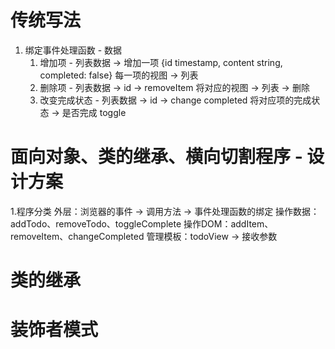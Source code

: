 # 传统写法
  1. 绑定事件处理函数 - 数据
     1. 增加项 - 列表数据 -> 增加一项
        {id timestamp, content string, completed: false}
        每一项的视图 -> 列表
     2. 删除项 - 列表数据 -> id -> removeItem
        将对应的视图 -> 列表 -> 删除
     3. 改变完成状态 - 列表数据 -> id -> change completed
        将对应项的完成状态 -> 是否完成 toggle

# 面向对象、类的继承、横向切割程序 - 设计方案
  1.程序分类
    外层：浏览器的事件 -> 调用方法 -> 事件处理函数的绑定
    操作数据：addTodo、removeTodo、toggleComplete
    操作DOM：addItem、removeItem、changeCompleted
    管理模板：todoView -> 接收参数

# 类的继承

# 装饰者模式



        